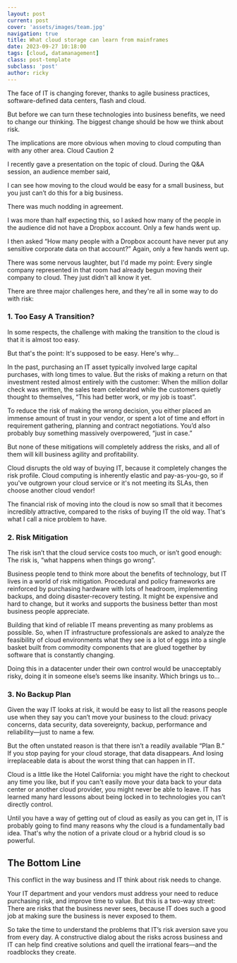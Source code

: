 ```yaml
---
layout: post
current: post
cover: 'assets/images/team.jpg'
navigation: true
title: What cloud storage can learn from mainframes
date: 2023-09-27 10:18:00
tags: [cloud, datamanagement]
class: post-template
subclass: 'post'
author: ricky
---
```


The face of IT is changing forever, thanks to agile business practices, software-defined data centers, flash and cloud.

But before we can turn these technologies into business benefits, we need to change our thinking. The biggest change should be how we think about risk.

The implications are more obvious when moving to cloud computing than with any other area.
Cloud Caution 2

I recently gave a presentation on the topic of cloud. During the Q&A session, an audience member said,

I can see how moving to the cloud would be easy for a small business, but you just can’t do this for a big business.

There was much nodding in agreement.

I was more than half expecting this, so I asked how many of the people in the audience did not have a Dropbox account. Only a few hands went up.

I then asked “How many people with a Dropbox account have never put any sensitive corporate data on that account?” Again, only a few hands went up.

There was some nervous laughter, but I'd made my point: Every single company represented in that room had already begun moving their company to cloud. They just didn't all know it yet.

There are three major challenges here, and they're all in some way to do with risk:

### 1. Too Easy A Transition?

In some respects, the challenge with making the transition to the cloud is that it is almost too easy.

But that's the point: It's supposed to be easy. Here's why...

In the past, purchasing an IT asset typically involved large capital purchases, with long times to value. But the risks of making a return on that investment rested almost entirely with the customer: When the million dollar check was written, the sales team celebrated while the customers quietly thought to themselves, “This had better work, or my job is toast”.

To reduce the risk of making the wrong decision, you either placed an immense amount of trust in your vendor, or spent a lot of time and effort in requirement gathering, planning and contract negotiations. You’d also probably buy something massively overpowered, “just in case.”

But none of these mitigations will completely address the risks, and all of them will kill business agility and profitability.

Cloud disrupts the old way of buying IT, because it completely changes the risk profile. Cloud computing is inherently elastic and pay-as-you-go, so if you've outgrown your cloud service or it's not meeting its SLAs, then choose another cloud vendor!

The financial risk of moving into the cloud is now so small that it becomes incredibly attractive, compared to the risks of buying IT the old way. That's what I call a nice problem to have.

### 2. Risk Mitigation

The risk isn’t that the cloud service costs too much, or isn’t good enough: The risk is, “what happens when things go wrong”.

Business people tend to think more about the benefits of technology, but IT lives in a world of risk mitigation. Procedural and policy frameworks are reinforced by purchasing hardware with lots of headroom, implementing backups, and doing disaster-recovery testing. It might be expensive and hard to change, but it works and supports the business better than most business people appreciate.

Building that kind of reliable IT means preventing as many problems as possible. So, when IT infrastructure professionals are asked to analyze the feasibility of cloud environments what they see is a lot of eggs into a single basket built from commodity components that are glued together by software that is constantly changing.

Doing this in a datacenter under their own control would be unacceptably risky, doing it in someone else’s seems like insanity. Which brings us to...

### 3. No Backup Plan

Given the way IT looks at risk, it would be easy to list all the reasons people use when they say you can’t move your business to the cloud: privacy concerns, data security, data sovereignty, backup, performance and reliability—just to name a few.

But the often unstated reason is that there isn’t a readily available “Plan B.” If you stop paying for your cloud storage, that data disappears. And losing irreplaceable data is about the worst thing that can happen in IT.

Cloud is a little like the Hotel California: you might have the right to checkout any time you like, but if you can't easily move your data back to your data center or another cloud provider, you might never be able to leave. IT has learned many hard lessons about being locked in to technologies you can’t directly control.

Until you have a way of getting out of cloud as easily as you can get in, IT is probably going to find many reasons why the cloud is a fundamentally bad idea. That's why the notion of a private cloud or a hybrid cloud is so powerful.

## The Bottom Line

This conflict in the way business and IT think about risk needs to change.

Your IT department and your vendors must address your need to reduce purchasing risk, and improve time to value. But this is a two-way street: There are risks that the business never sees, because IT does such a good job at making sure the business is never exposed to them.

So take the time to understand the problems that IT’s risk aversion save you from every day. A constructive dialog about the risks across business and IT can help find creative solutions and quell the irrational fears—and the roadblocks they create.
